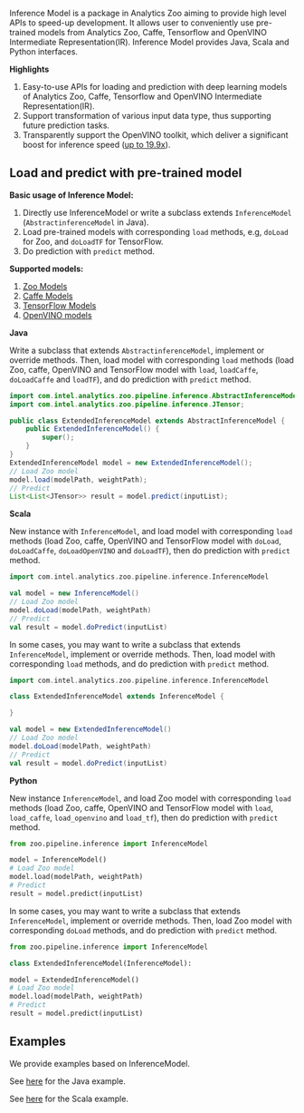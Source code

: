Inference Model is a package in Analytics Zoo aiming to provide high level APIs to speed-up development. It allows user to conveniently use pre-trained models from Analytics Zoo, Caffe, Tensorflow and OpenVINO Intermediate Representation(IR). Inference Model provides Java, Scala and Python interfaces.

**Highlights**

1. Easy-to-use APIs for loading and prediction with deep learning models of Analytics Zoo, Caffe, Tensorflow and OpenVINO Intermediate Representation(IR).
2. Support transformation of various input data type, thus supporting future prediction tasks.
3. Transparently support the OpenVINO toolkit, which deliver a significant boost for inference speed ([up to 19.9x](https://software.intel.com/en-us/blogs/2018/05/15/accelerate-computer-vision-from-edge-to-cloud-with-openvino-toolkit)).

## **Load and predict with pre-trained model**
**Basic usage of Inference Model:**

1. Directly use InferenceModel or write a subclass extends `InferenceModel` (`AbstractinferenceModel` in Java).
2. Load pre-trained models with corresponding `load` methods, e.g, `doLoad` for Zoo, and `doLoadTF` for TensorFlow.
3. Do prediction with `predict` method.

**Supported models:**

1. [Zoo Models](https://analytics-zoo.github.io/master/##built-in-deep-learning-models)
2. [Caffe Models](https://github.com/BVLC/caffe/wiki/Model-Zoo)
3. [TensorFlow Models](https://github.com/tensorflow/models)
4. [OpenVINO models](https://software.intel.com/en-us/openvino-toolkit/documentation/pretrained-models)

**Java**

Write a subclass that extends `AbstractinferenceModel`, implement or override methods. Then, load model with corresponding `load` methods (load Zoo, caffe, OpenVINO and TensorFlow model with `load`, `loadCaffe`, `doLoadCaffe` and `loadTF`), and do prediction with `predict` method. 

```java
import com.intel.analytics.zoo.pipeline.inference.AbstractInferenceModel;
import com.intel.analytics.zoo.pipeline.inference.JTensor;

public class ExtendedInferenceModel extends AbstractInferenceModel {
    public ExtendedInferenceModel() {
        super();
    }
}
ExtendedInferenceModel model = new ExtendedInferenceModel();
// Load Zoo model
model.load(modelPath, weightPath);
// Predict
List<List<JTensor>> result = model.predict(inputList);
```

**Scala**

New instance with `InferenceModel`, and load model with corresponding `load` methods (load Zoo, caffe, OpenVINO and TensorFlow model with `doLoad`, `doLoadCaffe`, `doLoadOpenVINO` and `doLoadTF`), then do prediction with `predict` method.

```scala
import com.intel.analytics.zoo.pipeline.inference.InferenceModel

val model = new InferenceModel()
// Load Zoo model
model.doLoad(modelPath, weightPath)
// Predict
val result = model.doPredict(inputList)
```

In some cases, you may want to write a subclass that extends `InferenceModel`, implement or override methods. Then, load model with corresponding `load` methods, and do prediction with `predict` method.

```scala
import com.intel.analytics.zoo.pipeline.inference.InferenceModel

class ExtendedInferenceModel extends InferenceModel {

}

val model = new ExtendedInferenceModel()
// Load Zoo model
model.doLoad(modelPath, weightPath)
// Predict
val result = model.doPredict(inputList)
```

**Python**

New instance `InferenceModel`, and load Zoo model with corresponding `load` methods (load Zoo, caffe, OpenVINO and TensorFlow model with `load`, `load_caffe`, `load_openvino` and `load_tf`), then do prediction with `predict` method.

```python
from zoo.pipeline.inference import InferenceModel

model = InferenceModel()
# Load Zoo model
model.load(modelPath, weightPath)
# Predict
result = model.predict(inputList)
```

In some cases, you may want to write a subclass that extends `InferenceModel`, implement or override methods. Then, load Zoo model with corresponding `doLoad` methods, and do prediction with `predict` method.

```python
from zoo.pipeline.inference import InferenceModel

class ExtendedInferenceModel(InferenceModel):

model = ExtendedInferenceModel()
# Load Zoo model
model.load(modelPath, weightPath)
# Predict
result = model.predict(inputList)
```

## **Examples**
We provide examples based on InferenceModel.

See [here](https://github.com/intel-analytics/analytics-zoo/tree/master/apps/model-inference-examples) for the Java example.

See [here](https://github.com/intel-analytics/analytics-zoo/tree/master/zoo/src/main/scala/com/intel/analytics/zoo/examples/streaming/textclassification) for the Scala example.
